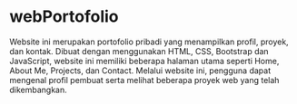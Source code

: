 # webPortofolio
Website ini merupakan portofolio pribadi yang menampilkan profil, proyek, dan kontak. Dibuat dengan menggunakan HTML, CSS, Bootstrap dan JavaScript, website ini memiliki beberapa halaman utama seperti Home, About Me, Projects, dan Contact. Melalui website ini, pengguna dapat mengenal profil pembuat serta melihat beberapa proyek web yang telah dikembangkan.
